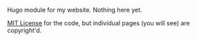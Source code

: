 
Hugo module for my website. Nothing here yet.

[MIT License](http://opensource.org/licenses/MIT) for the code, but individual pages (you will see) are copyright'd.

